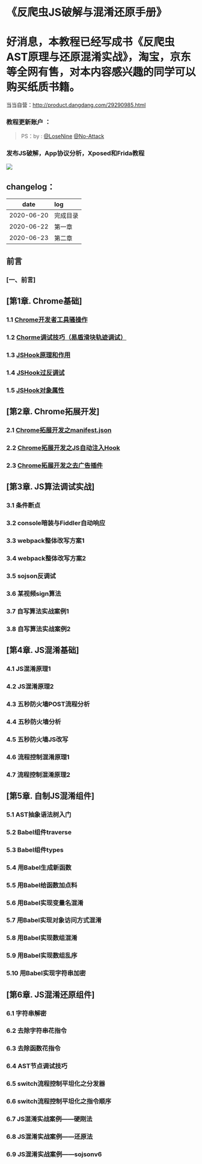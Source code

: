 # 《反爬虫JS破解与混淆还原手册》

# 好消息，本教程已经写成书《反爬虫AST原理与还原混淆实战》，淘宝，京东等全网有售，对本内容感兴趣的同学可以购买纸质书籍。
当当自营：http://product.dangdang.com/29290985.html



### 教程更新账户  ：
>PS：by : [@LoseNine](https://github.com/LoseNine)  [@No-Attack](https://github.com/No-Attack) <br/>

### 发布JS破解，App协议分析，Xposed和Frida教程
![](https://mmbiz.qpic.cn/mmbiz_jpg/PAFHVZCvStuRWU5jDNFTPzxURY7dXaDpzwlb3YW6hW6KgjtbVgicfwKtoqaoNSGBIfYoZeqic1NkJtibU1Cs9WVBQ/640?wx_fmt=jpeg&tp=webp&wxfrom=5&wx_lazy=1&wx_co=1)


## changelog：

|date|log|
|:-:|:-|
|2020-06-20|完成目录|
|2020-06-22|第一章|
|2020-06-23|第二章|

## 前言
### [一、前言]

## [第1章. Chrome基础]
### 1.1 [Chrome开发者工具骚操作](https://github.com/LoseNine/Restore-JS/blob/master/1.Chrome%E5%9F%BA%E7%A1%80/1.1Chrome%E5%BC%80%E5%8F%91%E8%80%85%E5%B7%A5%E5%85%B7%E9%AA%9A%E6%93%8D%E4%BD%9C.md)
### 1.2 [Chorme调试技巧（易盾滑块轨迹调试）](https://github.com/LoseNine/Restore-JS/blob/master/1.Chrome%E5%9F%BA%E7%A1%80/1.2Chrome%E8%B0%83%E8%AF%95%E6%8A%80%E5%B7%A7%EF%BC%88%E6%9F%90%E6%98%93%E6%BB%91%E5%9D%97%EF%BC%89.md)
### 1.3 [JSHook原理和作用](https://github.com/LoseNine/Restore-JS/blob/master/1.Chrome%E5%9F%BA%E7%A1%80/1.3JS%20Hook%E5%8E%9F%E7%90%86%E4%B8%8E%E4%BD%9C%E7%94%A8.md)
### 1.4 [JSHook过反调试](https://github.com/LoseNine/Restore-JS/blob/master/1.Chrome%E5%9F%BA%E7%A1%80/1.4JS%20Hook%E8%BF%87%E5%8F%8D%E8%B0%83%E8%AF%95.md)
### 1.5 [JSHook对象属性](https://github.com/LoseNine/Restore-JS/blob/master/1.Chrome%E5%9F%BA%E7%A1%80/1.5JS%20Hook%E5%AF%B9%E8%B1%A1%E5%B1%9E%E6%80%A7.md)

## [第2章. Chrome拓展开发]
### 2.1 [Chrome拓展开发之manifest.json](https://github.com/LoseNine/Restore-JS/blob/master/2.Chrome%E6%8B%93%E5%B1%95%E5%BC%80%E5%8F%91/2.1Chrome%E6%8B%93%E5%B1%95%E5%BC%80%E5%8F%91%E4%B9%8Bmanifest.json.md)
### 2.2 [Chrome拓展开发之JS自动注入Hook](https://github.com/LoseNine/Restore-JS/blob/master/2.Chrome%E6%8B%93%E5%B1%95%E5%BC%80%E5%8F%91/2.2Chrome%E6%8B%93%E5%B1%95%E5%BC%80%E5%8F%91%E4%B9%8B%E8%87%AA%E5%8A%A8%E6%B3%A8%E5%85%A5Hook.md)
### 2.3 [Chrome拓展开发之去广告插件](https://github.com/LoseNine/Restore-JS/blob/master/2.Chrome%E6%8B%93%E5%B1%95%E5%BC%80%E5%8F%91/2.3Chrome%E6%8B%93%E5%B1%95%E5%BC%80%E5%8F%91%E4%B9%8B%E5%8E%BB%E5%B9%BF%E5%91%8A.md)

## [第3章. JS算法调试实战]
### 3.1 条件断点
### 3.2 console暗装与Fiddler自动响应
### 3.3 webpack整体改写方案1
### 3.4 webpack整体改写方案2
### 3.5 sojson反调试
### 3.6 某视频sign算法
### 3.7 自写算法实战案例1
### 3.8 自写算法实战案例2

## [第4章. JS混淆基础]
### 4.1 JS混淆原理1
### 4.2 JS混淆原理2
### 4.3 五秒防火墙POST流程分析
### 4.4 五秒防火墙分析
### 4.5 五秒防火墙JS改写
### 4.6 流程控制混淆原理1
### 4.7 流程控制混淆原理2

## [第5章. 自制JS混淆组件]
### 5.1 AST抽象语法树入门
### 5.2 Babel组件traverse
### 5.3 Babel组件types
### 5.4 用Babel生成新函数
### 5.5 用Babel给函数加点料
### 5.6 用Babel实现变量名混淆
### 5.7 用Babel实现对象访问方式混淆
### 5.8 用Babel实现数组混淆
### 5.9 用Babel实现数组乱序
### 5.10 用Babel实现字符串加密

## [第6章. JS混淆还原组件]
### 6.1 字符串解密
### 6.2 去除字符串花指令
### 6.3 去除函数花指令
### 6.4 AST节点调试技巧
### 6.5 switch流程控制平坦化之分发器
### 6.6 switch流程控制平坦化之指令顺序
### 6.7 JS混淆实战案例——硬刚法
### 6.8 JS混淆实战案例——还原法
### 6.9 JS混淆实战案例——sojsonv6
